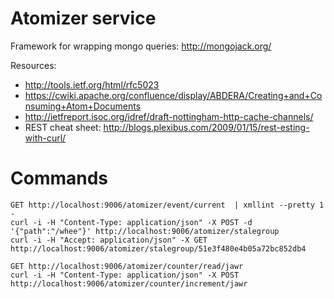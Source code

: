 # Atomizer service

Framework for wrapping mongo queries:
http://mongojack.org/

Resources:

* http://tools.ietf.org/html/rfc5023
* https://cwiki.apache.org/confluence/display/ABDERA/Creating+and+Consuming+Atom+Documents
* http://ietfreport.isoc.org/idref/draft-nottingham-http-cache-channels/
* REST cheat sheet: http://blogs.plexibus.com/2009/01/15/rest-esting-with-curl/

# Commands

    GET http://localhost:9006/atomizer/event/current  | xmllint --pretty 1 -
    curl -i -H "Content-Type: application/json" -X POST -d '{"path":"/whee"}' http://localhost:9006/atomizer/stalegroup
    curl -i -H "Accept: application/json" -X GET http://localhost:9006/atomizer/stalegroup/51e3f480e4b05a72bc852db4

    GET http://localhost:9006/atomizer/counter/read/jawr
    curl -i -H "Content-Type: application/json" -X POST http://localhost:9006/atomizer/counter/increment/jawr